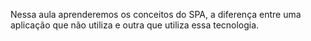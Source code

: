 

Nessa aula aprenderemos os conceitos do SPA, a diferença entre uma aplicação que não utiliza e outra que utiliza essa tecnologia.